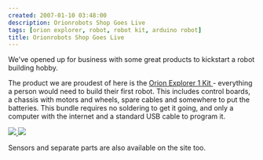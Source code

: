 ```yaml
---
created: 2007-01-10 03:48:00
description: Orionrobots Shop Goes Live
tags: [orion explorer, robot, robot kit, arduino robot]
title: Orionrobots Shop Goes Live
---
```

 <p>
  We've opened up for business with some great products to kickstart a robot building hobby.
 </p>
 <p>
  The product we are proudest of here is the
  <a href="http://shop.orionrobots.co.uk/products/orion-explorer-1-robot-kit" title="The Orion Explorer 1 Robot Kit">
   Orion Explorer 1 Kit
  </a>
  - everything a person would need to build their first robot. This includes control boards, a chassis with motors and wheels, spare cables and somewhere to put the batteries. This bundle requires no soldering to get it going, and only a computer with the internet and a standard USB cable to program it.
 </p>
 <p>
  <a href="http://shop.orionrobots.co.uk/products/orion-explorer-1-robot-kit">
   <img src="https://cdn.shopify.com/s/files/1/0203/7288/products/4wd_chassis_small.jpg?21"/>
   <img src="https://cdn.shopify.com/s/files/1/0203/7288/products/arduinouno_r3_front_450px_small.jpg?21"/>
  </a>
 </p>
 <p>
  Sensors and separate parts are also available on the site too.
 </p>
